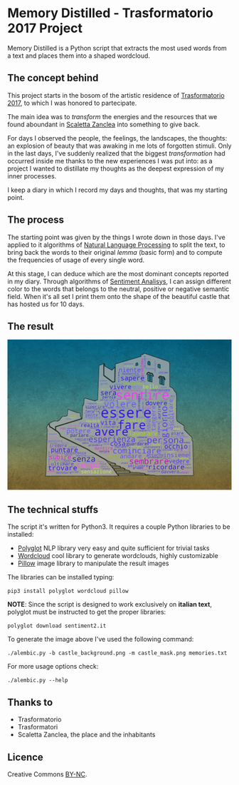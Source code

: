 # Memory Distilled - Trasformatorio 2017 Project
Memory Distilled is a Python script that extracts the most used words from a text and places them into a shaped wordcloud.

## The concept behind
This project starts in the bosom of the artistic residence of [Trasformatorio 2017](http://www.trasformatorio.net/?p=2424), to which I was honored to partecipate.

The main idea was to *transform* the energies and the resources that we found aboundant in [Scaletta Zanclea](https://en.wikipedia.org/wiki/Scaletta_Zanclea) into something to give back.

For days I observed the people, the feelings, the landscapes, the thoughts: an explosion of beauty that was awaking in me lots of forgotten stimuli. Only in the last days, I've suddenly realized that the biggest *transformation* had occurred inside me thanks to the new experiences I was put into: as a project I wanted to distillate my thoughts as the deepest expression of my inner processes.

I keep a diary in which I record my days and thoughts, that was my starting point.

## The process
The starting point was given by the things I wrote down in those days. I've applied to it algorithms of [Natural Language Processing](https://en.wikipedia.org/wiki/Natural_language_processing) to split the text, to bring back the words to their original *lemma* (basic form) and to compute the frequencies of usage of every single word.

At this stage, I can deduce which are the most dominant concepts reported in my diary. Through algorithms of [Sentiment Analisys](https://en.wikipedia.org/wiki/Sentiment_analysis), I can assign different color to the words that belongs to the neutral, positive or negative semantic field. When it's all set I print them onto the shape of the beautiful castle that has hosted us for 10 days.

## The result
![Output Trasformatorio 2017 - Francesco Franchina](https://github.com/ferdas/memory-distilled/raw/master/output_trasformatorio_2017.jpg)

## The technical stuffs
The script it's written for Python3. It requires a couple Python libraries to be installed:
- [Polyglot](https://pypi.python.org/pypi/polyglot) NLP library very easy and quite sufficient for trivial tasks
- [Wordcloud](https://pypi.python.org/pypi/wordcloud) cool library to generate wordclouds, highly customizable
- [Pillow](https://pypi.python.org/pypi/Pillow) image library to manipulate the result images

The libraries can be installed typing:
```
pip3 install polyglot wordcloud pillow
```
**NOTE**: Since the script is designed to work exclusively on **italian text**, polyglot must be instructed to get the proper libraries:
```
polyglot download sentiment2.it
```
To generate the image above I've used the following command:
```
./alembic.py -b castle_background.png -m castle_mask.png memories.txt 
```
For more usage options check:
```
./alembic.py --help
```

## Thanks to
- Trasformatorio
- Trasformatori
- Scaletta Zanclea, the place and the inhabitants

## Licence
Creative Commons [BY-NC](https://creativecommons.org/licenses/by-nc/4.0/).

